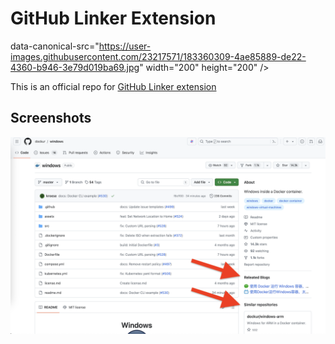 # GitHub Linker Extension

data-canonical-src="https://user-images.githubusercontent.com/23217571/183360309-4ae85889-de22-4360-b946-3e79d019ba69.jpg" width="200" height="200" />

This is an official repo for <a href="https://chromewebstore.google.com/detail/github-linker/onibhfpjiiendmejmgccflkcjhifgbgn">GitHub Linker extension</a>

<h2>Screenshots</h2>
<p align="middle">
<img width="550" alt="" src="chrome/assert/demo.png">
</p>
